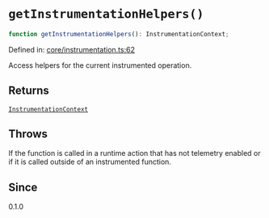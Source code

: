 # `getInstrumentationHelpers()`

```ts
function getInstrumentationHelpers(): InstrumentationContext;
```

Defined in: [core/instrumentation.ts:62](https://github.com/adobe/aio-lib-telemetry/blob/b7459bc16d246bc755238cf4edba48b0006bfd42/source/core/instrumentation.ts#L62)

Access helpers for the current instrumented operation.

## Returns

[`InstrumentationContext`](../interfaces/InstrumentationContext.md)

## Throws

If the function is called in a runtime action that has not
telemetry enabled or if it is called outside of an instrumented function.

## Since

0.1.0
